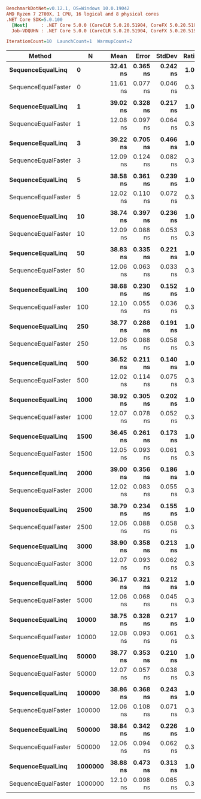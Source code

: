 ``` ini

BenchmarkDotNet=v0.12.1, OS=Windows 10.0.19042
AMD Ryzen 7 2700X, 1 CPU, 16 logical and 8 physical cores
.NET Core SDK=5.0.100
  [Host]     : .NET Core 5.0.0 (CoreCLR 5.0.20.51904, CoreFX 5.0.20.51904), X64 RyuJIT
  Job-VDQUHN : .NET Core 5.0.0 (CoreCLR 5.0.20.51904, CoreFX 5.0.20.51904), X64 RyuJIT

IterationCount=10  LaunchCount=1  WarmupCount=2  

```
|              Method |       N |     Mean |    Error |   StdDev | Ratio |
|-------------------- |-------- |---------:|---------:|---------:|------:|
|   **SequenceEqualLinq** |       **0** | **32.41 ns** | **0.365 ns** | **0.242 ns** |  **1.00** |
| SequenceEqualFaster |       0 | 11.61 ns | 0.077 ns | 0.046 ns |  0.36 |
|                     |         |          |          |          |       |
|   **SequenceEqualLinq** |       **1** | **39.02 ns** | **0.328 ns** | **0.217 ns** |  **1.00** |
| SequenceEqualFaster |       1 | 12.08 ns | 0.097 ns | 0.064 ns |  0.31 |
|                     |         |          |          |          |       |
|   **SequenceEqualLinq** |       **3** | **39.22 ns** | **0.705 ns** | **0.466 ns** |  **1.00** |
| SequenceEqualFaster |       3 | 12.09 ns | 0.124 ns | 0.082 ns |  0.31 |
|                     |         |          |          |          |       |
|   **SequenceEqualLinq** |       **5** | **38.58 ns** | **0.361 ns** | **0.239 ns** |  **1.00** |
| SequenceEqualFaster |       5 | 12.02 ns | 0.110 ns | 0.072 ns |  0.31 |
|                     |         |          |          |          |       |
|   **SequenceEqualLinq** |      **10** | **38.74 ns** | **0.397 ns** | **0.236 ns** |  **1.00** |
| SequenceEqualFaster |      10 | 12.09 ns | 0.088 ns | 0.053 ns |  0.31 |
|                     |         |          |          |          |       |
|   **SequenceEqualLinq** |      **50** | **38.83 ns** | **0.335 ns** | **0.221 ns** |  **1.00** |
| SequenceEqualFaster |      50 | 12.06 ns | 0.063 ns | 0.033 ns |  0.31 |
|                     |         |          |          |          |       |
|   **SequenceEqualLinq** |     **100** | **38.68 ns** | **0.230 ns** | **0.152 ns** |  **1.00** |
| SequenceEqualFaster |     100 | 12.10 ns | 0.055 ns | 0.036 ns |  0.31 |
|                     |         |          |          |          |       |
|   **SequenceEqualLinq** |     **250** | **38.77 ns** | **0.288 ns** | **0.191 ns** |  **1.00** |
| SequenceEqualFaster |     250 | 12.06 ns | 0.088 ns | 0.058 ns |  0.31 |
|                     |         |          |          |          |       |
|   **SequenceEqualLinq** |     **500** | **36.52 ns** | **0.211 ns** | **0.140 ns** |  **1.00** |
| SequenceEqualFaster |     500 | 12.02 ns | 0.114 ns | 0.075 ns |  0.33 |
|                     |         |          |          |          |       |
|   **SequenceEqualLinq** |    **1000** | **38.92 ns** | **0.305 ns** | **0.202 ns** |  **1.00** |
| SequenceEqualFaster |    1000 | 12.07 ns | 0.078 ns | 0.052 ns |  0.31 |
|                     |         |          |          |          |       |
|   **SequenceEqualLinq** |    **1500** | **36.45 ns** | **0.261 ns** | **0.173 ns** |  **1.00** |
| SequenceEqualFaster |    1500 | 12.05 ns | 0.093 ns | 0.061 ns |  0.33 |
|                     |         |          |          |          |       |
|   **SequenceEqualLinq** |    **2000** | **39.00 ns** | **0.356 ns** | **0.186 ns** |  **1.00** |
| SequenceEqualFaster |    2000 | 12.02 ns | 0.083 ns | 0.055 ns |  0.31 |
|                     |         |          |          |          |       |
|   **SequenceEqualLinq** |    **2500** | **38.79 ns** | **0.234 ns** | **0.155 ns** |  **1.00** |
| SequenceEqualFaster |    2500 | 12.06 ns | 0.088 ns | 0.058 ns |  0.31 |
|                     |         |          |          |          |       |
|   **SequenceEqualLinq** |    **3000** | **38.90 ns** | **0.358 ns** | **0.213 ns** |  **1.00** |
| SequenceEqualFaster |    3000 | 12.07 ns | 0.093 ns | 0.062 ns |  0.31 |
|                     |         |          |          |          |       |
|   **SequenceEqualLinq** |    **5000** | **36.17 ns** | **0.321 ns** | **0.212 ns** |  **1.00** |
| SequenceEqualFaster |    5000 | 12.06 ns | 0.068 ns | 0.045 ns |  0.33 |
|                     |         |          |          |          |       |
|   **SequenceEqualLinq** |   **10000** | **38.75 ns** | **0.328 ns** | **0.217 ns** |  **1.00** |
| SequenceEqualFaster |   10000 | 12.08 ns | 0.093 ns | 0.061 ns |  0.31 |
|                     |         |          |          |          |       |
|   **SequenceEqualLinq** |   **50000** | **38.77 ns** | **0.353 ns** | **0.210 ns** |  **1.00** |
| SequenceEqualFaster |   50000 | 12.07 ns | 0.057 ns | 0.038 ns |  0.31 |
|                     |         |          |          |          |       |
|   **SequenceEqualLinq** |  **100000** | **38.86 ns** | **0.368 ns** | **0.243 ns** |  **1.00** |
| SequenceEqualFaster |  100000 | 12.06 ns | 0.108 ns | 0.071 ns |  0.31 |
|                     |         |          |          |          |       |
|   **SequenceEqualLinq** |  **500000** | **38.84 ns** | **0.342 ns** | **0.226 ns** |  **1.00** |
| SequenceEqualFaster |  500000 | 12.06 ns | 0.094 ns | 0.062 ns |  0.31 |
|                     |         |          |          |          |       |
|   **SequenceEqualLinq** | **1000000** | **38.88 ns** | **0.473 ns** | **0.313 ns** |  **1.00** |
| SequenceEqualFaster | 1000000 | 12.10 ns | 0.098 ns | 0.065 ns |  0.31 |
